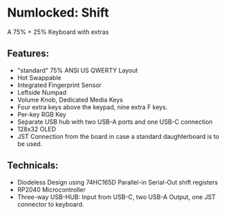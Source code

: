 # Numlocked: Shift
 A 75% + 25% Keyboard with extras
 ## Features:
 - "standard" 75% ANSI US QWERTY Layout
 - Hot Swappable
 - Integrated Fingerprint Sensor
 - Leftside Numpad
 - Volume Knob, Dedicated Media Keys
 - Four extra keys above the keypad, nine extra F keys. 
 - Per-key RGB Key
 - Separate USB hub with two USB-A ports and one USB-C connection
 - 128x32 OLED
 - JST Connection from the board in case a standard daughterboard is to be used. 
## Technicals:
- Diodeless Design using 74HC165D Parallel-in Serial-Out shift registers
- RP2040 Microcontroller
- Three-way USB-HUB: Input from USB-C, two USB-A Output, one JST connector to keyboard.
